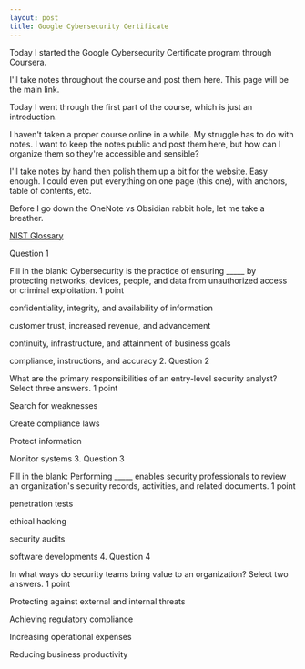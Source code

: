 ```yaml
---
layout: post
title: Google Cybersecurity Certificate 
---
```

Today I started the Google Cybersecurity Certificate program through Coursera.

I'll take notes throughout the course and post them here. This page will be the main link. 

Today I went through the first part of the course, which is just an introduction. 

I haven't taken a proper course online in a while. My struggle has to do with notes. I want to keep the notes public and post them here, but how can I organize them so they're accessible and sensible?

I'll take notes by hand then polish them up a bit for the website. Easy enough. I could even put everything on one page (this one), with anchors, table of contents, etc. 

Before I go down the OneNote vs Obsidian rabbit hole, let me take a breather. 

[NIST Glossary](https://csrc.nist.gov/glossary)

Question 1

Fill in the blank: Cybersecurity is the practice of ensuring _____ by protecting networks, devices, people, and data from unauthorized access or criminal exploitation.
1 point

confidentiality, integrity, and availability of information

customer trust, increased revenue, and advancement

continuity, infrastructure, and attainment of business goals

compliance, instructions, and accuracy
2.
Question 2

What are the primary responsibilities of an entry-level security analyst? Select three answers. 
1 point

Search for weaknesses 

Create compliance laws

Protect information

Monitor systems 
3.
Question 3

Fill in the blank: Performing _____ enables security professionals to review an organization's security records, activities, and related documents.
1 point

penetration tests

ethical hacking

security audits

software developments
4.
Question 4

In what ways do security teams bring value to an organization? Select two answers.
1 point

Protecting against external and internal threats

Achieving regulatory compliance

Increasing operational expenses

Reducing business productivity